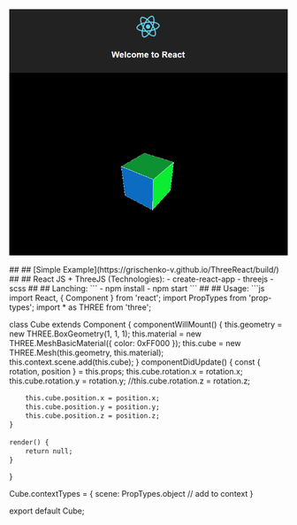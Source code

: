 ##
<p align="center">
  <img src="https://raw.githubusercontent.com/grischenko-v/ThreeReact/master/screen/screen.png?raw=true" alt="SCreen"/>
</p>
##
## [Simple Example](https://grischenko-v.github.io/ThreeReact/build/)
##
## React JS + ThreeJS (Technologies):
- create-react-app
- threejs
- scss
##
## Lanching:
```
- npm install
- npm start
```
##
## Usage:
```js
import React, { Component } from 'react';
import PropTypes from 'prop-types';
import * as THREE from 'three';

class Cube extends Component {
    componentWillMount() {
        this.geometry = new THREE.BoxGeometry(1, 1, 1);
        this.material = new THREE.MeshBasicMaterial({ color: 0xFF000 });
        this.cube = new THREE.Mesh(this.geometry, this.material);
        this.context.scene.add(this.cube);
    }
    componentDidUpdate() {
        const { rotation, position } = this.props;
        this.cube.rotation.x = rotation.x;
        this.cube.rotation.y = rotation.y;
        //this.cube.rotation.z = rotation.z;
        
        this.cube.position.x = position.x;
        this.cube.position.y = position.y;
        this.cube.position.z = position.z;
    }

    render() {
        return null;
    }
}

Cube.contextTypes = {
    scene: PropTypes.object // add to context 
}

export default Cube;
```


